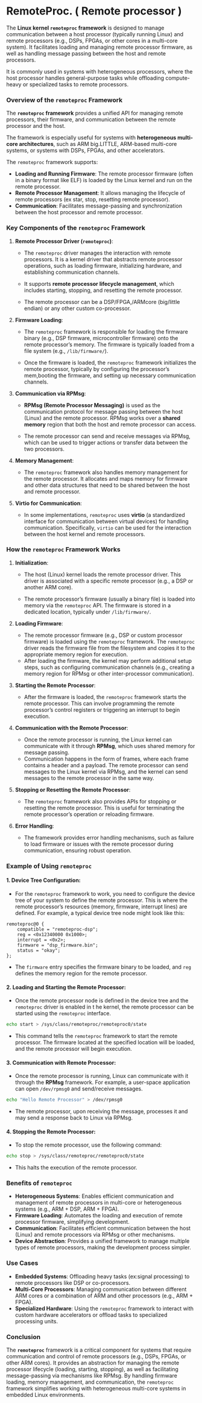 # RemoteProc. ( Remote processor )

The **Linux kernel `remoteproc` framework** is designed to manage communication between a host processor 
(typically running Linux) and remote processors (e.g., DSPs, FPGAs, or other cores in a multi-core system). 
It facilitates loading and managing remote processor firmware, as well as handling message passing between 
the host and remote processors. 

It is commonly used in systems with heterogeneous processors, where the host processor handles 
general-purpose tasks while offloading compute-heavy or specialized tasks to remote processors.

### Overview of the `remoteproc` Framework

The **`remoteproc` framework** provides a unified API for managing remote processors, their firmware, and 
communication between the remote processor and the host. 

The framework is especially useful for systems with **heterogeneous multi-core architectures**, such as 
ARM big.LITTLE, ARM-based multi-core systems, or systems with DSPs, FPGAs, and other accelerators.

The `remoteproc` framework supports:

- **Loading and Running Firmware**: 
    The remote processor firmware (often in a binary format like ELF) is loaded by the Linux kernel and run 
    on the remote processor.
- **Remote Processor Management**: 
    It allows managing the lifecycle of remote processors (ex star, stop, resetting remote processor).
- **Communication**: 
    Facilitates message-passing and synchronization between the host processor and remote processor.

### Key Components of the `remoteproc` Framework

1. **Remote Processor Driver (`remoteproc`)**:
   - The `remoteproc` driver manages the interaction with remote processors. 
   It is a kernel driver that abstracts remote processor operations, such as loading firmware, 
   initializing hardware, and establishing communication channels.

   - It supports **remote processor lifecycle management**, which includes starting, stopping, and 
    resetting the remote processor.

   - The remote processor can be a DSP/FPGA,/ARMcore (big/little endian) or any other custom co-processor.
   
2. **Firmware Loading**:

   - The `remoteproc` framework is responsible for loading the firmware binary 
   (e.g., DSP firmware, microcontroller firmware) onto the remote processor’s memory. 
   The firmware is typically loaded from a file system (e.g., `/lib/firmware/`).

   - Once the firmware is loaded, the `remoteproc` framework initializes the remote processor, typically by
   configuring the processor’s mem,booting the firmware, and setting up necessary communication channels.
   
3. **Communication via RPMsg**:
   - **RPMsg (Remote Processor Messaging)** is used as the communication protocol for message passing 
   between the host (Linux) and the remote processor. 
   RPMsg works over a **shared memory** region that both the host and remote processor can access.

   - The remote processor can send and receive messages via RPMsg, which can be used to trigger actions or 
   transfer data between the two processors.

4. **Memory Management**:
   - The `remoteproc` framework also handles memory management for the remote processor. 
   It allocates and maps memory for firmware and other data structures that need to be shared between the 
   host and remote processor.

5. **Virtio for Communication**:
   - In some implementations, `remoteproc` uses **virtio** (a standardized interface for communication 
   between virtual devices) for handling communication. 
   Specifically, `virtio` can be used for the interaction between the host kernel and remote processors.

### How the `remoteproc` Framework Works

1. **Initialization**:

   - The host (Linux) kernel loads the remote processor driver. 
   This driver is associated with a specific remote processor (e.g., a DSP or another ARM core).

   - The remote processor’s firmware (usually a binary file) is loaded into memory via the `remoteproc` API.
   The firmware is stored in a dedicated location, typically under `/lib/firmware/`.

2. **Loading Firmware**:
   - The remote processor firmware (e.g., DSP or custom processor firmware) is loaded using the 
   `remoteproc` framework. The `remoteproc` driver reads the firmware file from the filesystem and copies 
   it to the appropriate memory region for execution.
   - After loading the firmware, the kernel may perform additional setup steps, such as configuring 
   communication channels (e.g., creating a memory region for RPMsg or other inter-processor communication).

3. **Starting the Remote Processor**:
   - After the firmware is loaded, the `remoteproc` framework starts the remote processor. 
   This can involve programming the remote processor’s control registers or triggering an interrupt to 
   begin execution.

4. **Communication with the Remote Processor**:
   - Once the remote processor is running, the Linux kernel can communicate with it through **RPMsg**, 
   which uses shared memory for message passing.
   - Communication happens in the form of frames, where each frame contains a header and a payload. 
   The remote processor can send messages to the Linux kernel via RPMsg, and the kernel can send messages 
   to the remote processor in the same way.

5. **Stopping or Resetting the Remote Processor**:
   - The `remoteproc` framework also provides APIs for stopping or resetting the remote processor. 
   This is useful for terminating the remote processor’s operation or reloading firmware.

6. **Error Handling**:
   - The framework provides error handling mechanisms, such as failure to load firmware or issues with the 
   remote processor during communication, ensuring robust operation.

### Example of Using `remoteproc`

#### 1. **Device Tree Configuration**:
   - For the `remoteproc` framework to work, you need to configure the device tree of your system to define 
   the remote processor. This is where the remote processor’s resources (memory, firmware, interrupt lines) 
   are defined. For example, a typical device tree node might look like this:

```dts
remoteproc@0 {
    compatible = "remoteproc-dsp";
    reg = <0x12340000 0x1000>;
    interrupt = <0x2>;
    firmware = "dsp_firmware.bin";
    status = "okay";
};
```
   - The `firmware` entry specifies the firmware binary to be loaded, and `reg` defines the memory region 
   for the remote processor.

#### 2. **Loading and Starting the Remote Processor**:
   - Once the remote processor node is defined in the device tree and the `remoteproc` driver is enabled in t
   he kernel, the remote processor can be started using the `remoteproc` interface.

```bash
echo start > /sys/class/remoteproc/remoteproc0/state
```

   - This command tells the `remoteproc` framework to start the remote processor. 
   The firmware located at the specified location will be loaded, and the remote processor will begin execution.

#### 3. **Communication with Remote Processor**:

   - Once the remote processor is running, Linux can communicate with it through the **RPMsg** framework. 
   For example, a user-space application can open `/dev/rpmsg0` and send/receive messages.

```bash
echo "Hello Remote Processor" > /dev/rpmsg0
```

   - The remote processor, upon receiving the message, processes it and may send a response back to Linux via RPMsg.

#### 4. **Stopping the Remote Processor**:
   - To stop the remote processor, use the following command:

```bash
echo stop > /sys/class/remoteproc/remoteproc0/state
```

   - This halts the execution of the remote processor.

### Benefits of `remoteproc`

- **Heterogeneous Systems**: 
    Enables efficient communication and management of remote processors in multi-core or heterogeneous 
    systems (e.g., ARM + DSP, ARM + FPGA).
- **Firmware Loading**: 
    Automates the loading and execution of remote processor firmware, simplifying development.
- **Communication**: 
    Facilitates efficient communication between the host (Linux) and remote processors via RPMsg 
    or other mechanisms.
- **Device Abstraction**: 
    Provides a unified framework to manage multiple types of remote processors, making the development 
    process simpler.

### Use Cases

- **Embedded Systems**: 
    Offloading heavy tasks (ex:signal processing) to remote processors like DSP or co-processors.
- **Multi-Core Processors**: 
    Managing communication between different ARM cores or a combination of ARM and other processors 
    (e.g., ARM + FPGA).
- **Specialized Hardware**: 
    Using the `remoteproc` framework to interact with custom hardware accelerators or offload tasks to 
    specialized processing units.

### Conclusion

The **`remoteproc`** framework is a critical component for systems that require communication and control 
of remote processors (e.g., DSPs, FPGAs, or other ARM cores). 
It provides an abstraction for managing the remote processor lifecycle (loading, starting, stopping), as 
well as facilitating message-passing via mechanisms like RPMsg. 
By handling firmware loading, memory management, and communication, the `remoteproc` framework simplifies 
working with heterogeneous multi-core systems in embedded Linux environments.


